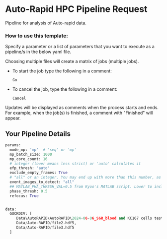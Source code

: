 # Auto-Rapid HPC Pipeline Request

Pipeline for analysis of Auto-rapid data.


### How to use this template:

Specify a parameter or a list of parameters that you want to execute as a pipeline/s in the below yaml file.

Choosing multiple files will create a matrix of jobs (multiple jobs).


- To start the job type the following in a comment:
  
      Go

- To cancel the job, type the following in a comment:

      Cancel

Updates will be displayed as comments when the process starts and ends.
For example, when the job(s) is finished, a comment with "Finished" will appear.

## Your Pipeline Details

```python
params:
  mode_mp: 'mp'  # 'seq' or 'mp'
  mp_batch_size: 1000
  mp_core_count: 16
  # integer (lower means less strict) or 'auto' calculates it
  efp_thresh: 'auto'
  exclude_empty_frames: True
  # "all" or an integer. You may end up with more than this number, as images may have multiple events
  event_images_to_detect: "all"
  ## MATLAB_PHA_THRESH_VAL=0.5 from Kyoo's MATLAB script. Lower to include more info
  phase_thresh: 0.5
  refocus: True


data: 
  GUCKDIV: [
     Data\AutoRAPID\AutoRAPID\2024-06-06_SGR_blood and KC167 cells test\11-00-39\ar_data_0004.hdf5, 
     Data/Auto-RAPID/file2.hdf5, 
     Data/Auto-RAPID/file3.hdf5
  ]
```

```bash

```